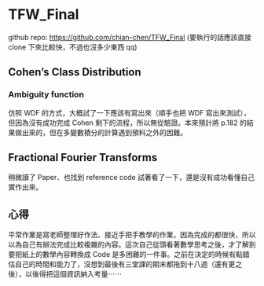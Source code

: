 # TFW_Final

github repo: https://github.com/chian-chen/TFW_Final
(要執行的話應該直接 clone 下來比較快，不過也沒多少東西 qq)

## Cohen’s Class Distribution

### Ambiguity function

仿照 WDF 的方式，大概試了一下應該有寫出來（順手也把 WDF 寫出來測試），但因為沒有成功完成 Cohen 剩下的流程，所以無從驗證。本來預計將 p.182 的結果做出來的，但在多變數積分的計算遇到預料之外的困難。


## Fractional Fourier Transforms

稍微讀了 Paper、也找到 reference code 試著看了一下，還是沒有成功看懂自己實作出來。


## 心得

平常作業是寫老師整理好作法、接近手把手教學的作業，因為完成的都很快，所以以為自己有辦法完成比較複雜的內容。這次自己從頭看著數學思考之後，才了解到要把紙上的數學內容轉換成 Code 是多困難的一件事。之前在決定的時候有點錯估自己的時間和能力了，沒想到最後有三堂課的期末都拖到十八週（還有更之後），以後得把這個資訊納入考量⋯⋯